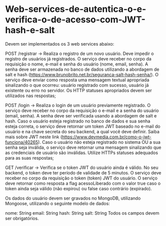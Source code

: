 # Web-services-de-autentica-o-e-verifica-o-de-acesso-com-JWT-hash-e-salt
Devem ser implementados os 3 web services abaixo:

POST /registrar -> Realiza o registro de um novo usuário. Deve impedir o registro de usuários já registrados. O serviço deve receber no corpo da requisição o nome, e-mail e senha do usuário (nome, email, senha). A senha deve ser armazenada no banco de dados utilizando a abordagem de salt e hash (https://www.brunobrito.net.br/seguranca-salt-hash-senha/). O serviço deve enviar como resposta uma mensagem textual apropriada sinalizando o que ocorreu: usuário registrado com sucesso, usuário já existente ou erro no servidor. Os HTTP statuses apropriados devem ser utilizados nas respostas;


POST /login -> Realiza o login de um usuário previamente registrado. O serviço deve receber no corpo da requisição o e-mail e a senha do usuário (email, senha). A senha deve ser verificada usando a abordagem de salt e hash. Caso o usuário esteja registrado no banco de dados e sua senha esteja correta, o serviço deve retornar um token JWT baseado no e-mail do usuário e na chave secreta do seu backend, a qual você deve definir. Saiba mais sobre JWT neste link (https://www.devmedia.com.br/como-o-jwt-funciona/40265). Caso o usuário não esteja registrado no sistema OU a sua senha seja inválida, o serviço deve retornar uma mensagem sinalizando que as credenciais de usuário são inválidas. Utilize HTTPs statuses adequados para as suas respostas;


GET /verificar -> Verifica se o token JWT do usuário ainda é válido. No seu backend, o token deve ter período de validade de 5 minutos. O serviço deve receber no corpo da requisição o token (token) JWT do usuário. O serviço deve retornar como resposta a flag acessoLiberado com o valor true caso o token ainda seja válido (não expirou) ou false caso contrário (expirado).


Os dados do usuário devem ser gravados no MongoDB, utilizando Mongoose, utilizando o seguinte modelo de dados:

nome: String
email: String
hash: String
salt: String
Todos os campos devem ser obrigatórios.
